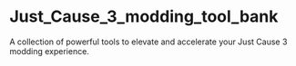 # Just_Cause_3_modding_tool_bank
A collection of powerful tools to elevate and accelerate your Just Cause 3 modding experience.
